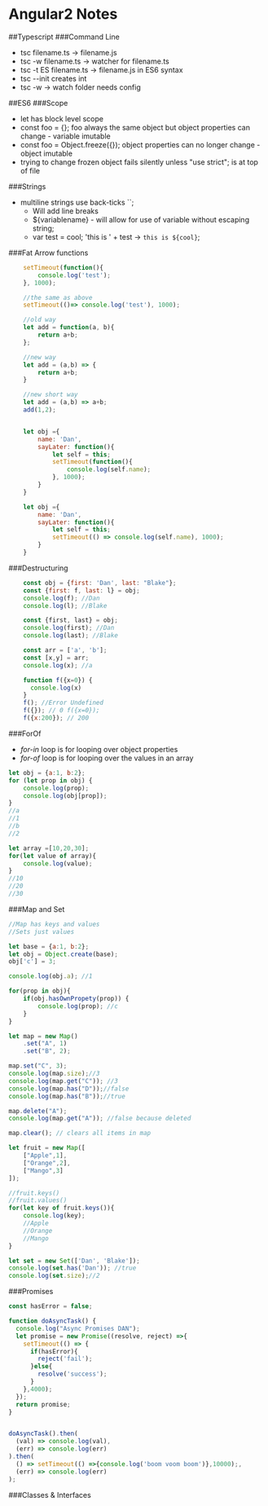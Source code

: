 # Angular2 Notes

##Typescript
###Command Line
- tsc filename.ts -> filename.js
- tsc -w filename.ts -> watcher for filename.ts
- tsc -t ES filename.ts -> filename.js in ES6 syntax
- tsc --init creates int
- tsc -w -> watch folder needs config

##ES6
###Scope
- let has block level scope
- const foo = {}; foo always the same object but object properties can change - variable imutable
- const foo = Object.freeze({}); object properties can no longer change - object imutable
- trying to change frozen object fails silently unless "use strict"; is at top of file

###Strings
- multiline strings use back-ticks ``;
	- Will add line breaks
	- ${variablename} - will allow for use of variable without escaping string;
	- var test = cool; 'this is ' + test -> `this is ${cool}`;

###Fat Arrow functions
```javascript
	setTimeout(function(){
		console.log('test');
	}, 1000);

	//the same as above
	setTimeout(()=> console.log('test'), 1000);

	//old way
	let add = function(a, b){
		return a+b;
	};

	//new way
	let add = (a,b) => {
		return a+b;
	}

	//new short way
	let add = (a,b) => a+b;
	add(1,2);


	let obj ={
		name: 'Dan',
		sayLater: function(){
			let self = this;
			setTimeout(function(){
				console.log(self.name);
			}, 1000);
		}
	}

	let obj ={
		name: 'Dan',
		sayLater: function(){
			let self = this;
			setTimeout(() => console.log(self.name), 1000);
		}
	}
```

###Destructuring
```javascript
	const obj = {first: 'Dan', last: "Blake"};
	const {first: f, last: l} = obj;
	console.log(f); //Dan
	console.log(l); //Blake

	const {first, last} = obj;
	console.log(first); //Dan
	console.log(last); //Blake

	const arr = ['a', 'b'];
	const [x,y] = arr;
	console.log(x); //a

	function f({x=0}) {
	  console.log(x)
	}
	f(); //Error Undefined
	f({}); // 0 f({x=0});
	f({x:200}); // 200
```

###ForOf

- *for-in* loop is for looping over object properties
- *for-of* loop is for looping over the values in an array

```javascript
let obj = {a:1, b:2};
for (let prop in obj) {
	console.log(prop);
	console.log(obj[prop]);
}
//a
//1
//b
//2

let array =[10,20,30];
for(let value of array){
	console.log(value);
}
//10
//20
//30
```

###Map and Set
```javascript
//Map has keys and values
//Sets just values

let base = {a:1, b:2};
let obj = Object.create(base);
obj['c'] = 3;

console.log(obj.a); //1

for(prop in obj){
	if(obj.hasOwnPropety(prop)) {
		console.log(prop); //c
	}	
}

let map = new Map()
	.set("A", 1)
	.set("B", 2);

map.set("C", 3);
console.log(map.size);//3
console.log(map.get("C")); //3
console.log(map.has("D"));//false
console.log(map.has("B"));//true

map.delete("A");
console.log(map.get("A")); //false because deleted

map.clear(); // clears all items in map

let fruit = new Map([
	["Apple",1],
	["Orange",2],
	["Mango",3]
]);

//fruit.keys()
//fruit.values()
for(let key of fruit.keys()){
	console.log(key);
	//Apple
	//Orange
	//Mango
}

let set = new Set(['Dan', 'Blake']);
console.log(set.has('Dan')); //true
console.log(set.size);//2
```

###Promises


```javascript
const hasError = false;

function doAsyncTask() {
  console.log("Async Promises DAN");
  let promise = new Promise((resolve, reject) =>{
    setTimeout(() => {
      if(hasError){
        reject('fail');
      }else{
        resolve('success');
      }
    },4000);
  });
  return promise;
}


doAsyncTask().then(
  (val) => console.log(val),
  (err) => console.log(err)
).then(
  () => setTimeout(() =>{console.log('boom voom boom')},10000);,
  (err) => console.log(err)
);

```

###Classes & Interfaces
